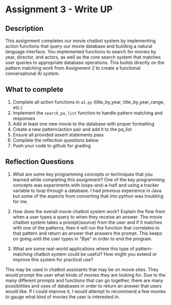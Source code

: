 # Assignment 3 - Write UP

## Description
This assignment completes our movie chatbot system by implementing action functions that query our movie database and building a natural language interface. You implemented functions to search for movies by year, director, and actors, as well as the core search system that matches user queries to appropriate database operations. This builds directly on the pattern matching work from Assignment 2 to create a functional conversational AI system.

## What to complete
1. Complete all action functions in `a3.py` (title_by_year, title_by_year_range, etc.)
2. Implement the `search_pa_list` function to handle pattern matching and responses  
3. Add at least one new movie to the database with proper formatting
4. Create a new pattern/action pair and add it to the pa_list
5. Ensure all provided assert statements pass
6. Complete the reflection questions below
7. Push your code to github for grading

## Reflection Questions

1. What are some key programming concepts or techniques that you learned while completing this assignment?
One of the key programming concepts was experiments with loops-and-a-half and using a tracker variable to loop through a database. I had previous experience in Java but some of the aspects from converting that into python was troubling for me.


2. How does the overall movie chatbot system work? Explain the flow from when a user types a query to when they receive an answer.
The movie chatbot system takes a prompt(source) from the user and if it matches with one of the patterns, then it will run the function that correlates to that pattern and return an answer that answers the prompt. This keeps on going until the user types in "Bye" in order to end the program.

3. What are some real-world applications where this type of pattern-matching chatbot system could be useful? How might you extend or improve this system for practical use?

This may be used in chatbot assistants that may be on movie sites. They would prompt the user what kinds of movies they are looking for. Due to the many different prompts and functions that can go together, there are many possibilities and uses of databases in order to return an answer that users would like. If I could improve it, I would attempt to recommend a few movies to gauge what kind of movies the user is interested in.